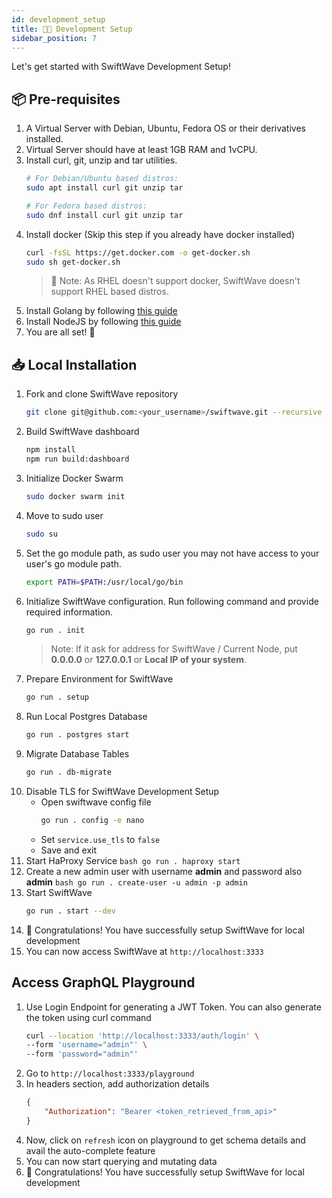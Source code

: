 ```yaml
---
id: development_setup
title: 👨‍💻 Development Setup
sidebar_position: 7
---
```


Let's get started with SwiftWave Development Setup!

## 📦 Pre-requisites
1. A Virtual Server with Debian, Ubuntu, Fedora OS or their derivatives installed.
2. Virtual Server should have at least 1GB RAM and 1vCPU.
3. Install curl, git, unzip and tar utilities.
    ```bash
    # For Debian/Ubuntu based distros:
    sudo apt install curl git unzip tar

    # For Fedora based distros:
    sudo dnf install curl git unzip tar
    ```
4. Install docker (Skip this step if you already have docker installed)
    ```bash
    curl -fsSL https://get.docker.com -o get-docker.sh
    sudo sh get-docker.sh
    ```
    > 📌 Note: As RHEL doesn't support docker, SwiftWave doesn't support RHEL based distros.
5. Install Golang by following [this guide](https://golang.org/doc/install)
6. Install NodeJS by following [this guide](https://deb.nodesource.com/)
7. You are all set! 🎉

## 📥 Local Installation
1. Fork and clone SwiftWave repository
    ```bash
    git clone git@github.com:<your_username>/swiftwave.git --recursive
    ```
2. Build SwiftWave dashboard
   ```bash
   npm install
   npm run build:dashboard
   ```
3. Initialize Docker Swarm
    ```bash
    sudo docker swarm init
    ```
4. Move to sudo user
    ```bash
    sudo su
    ```
5. Set the go module path, as sudo user you may not have access to your user's go module path.
    ```bash
    export PATH=$PATH:/usr/local/go/bin
    ```
6. Initialize SwiftWave configuration. Run following command and provide required information.
    ```bash
    go run . init
    ```
    > Note: If it ask for address for SwiftWave / Current Node, put **0.0.0.0** or **127.0.0.1** or **Local IP of your system**.
7. Prepare Environment for SwiftWave
    ```bash
    go run . setup
    ```
8.  Run Local Postgres Database
    ```bash
    go run . postgres start
    ```
9.  Migrate Database Tables
    ```bash
    go run . db-migrate
    ```
10.  Disable TLS for SwiftWave Development Setup
     - Open swiftwave config file
       ```bash
       go run . config -e nano
       ```
     - Set `service.use_tls` to `false`
     - Save and exit
11.  Start HaProxy Service
    ```bash
    go run . haproxy start
    ```
12.  Create a new admin user with username **admin** and password also **admin**
    ```bash
    go run . create-user -u admin -p admin
    ```
13. Start SwiftWave
    ```bash
    go run . start --dev
    ```
14. 🎉 Congratulations! You have successfully setup SwiftWave for local development
15. You can now access SwiftWave at `http://localhost:3333`

## Access GraphQL Playground
1. Use Login Endpoint for generating a JWT Token.
   You can also generate the token using curl command
    ```bash
   curl --location 'http://localhost:3333/auth/login' \
   --form 'username="admin"' \
   --form 'password="admin"'
   ```
2. Go to `http://localhost:3333/playground`
3. In headers section, add authorization details
   ```json
   {
       "Authorization": "Bearer <token_retrieved_from_api>"
   }
   ```
4. Now, click on `refresh` icon on playground to get schema details and avail the auto-complete feature
5. You can now start querying and mutating data
6. 🎉 Congratulations! You have successfully setup SwiftWave for local development